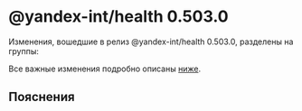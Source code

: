 # @yandex-int/health 0.503.0

<!-- ЧЕЛОВЕЧЕСКОЕ ВСТУПЛЕНИЕ -->

Изменения, вошедшие в релиз @yandex-int/health 0.503.0, разделены на группы:

Все важные изменения подробно описаны [ниже](#Пояснения).

## Пояснения

